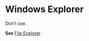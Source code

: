 # Windows Explorer

Don't use. 

**See** [File Explorer](/style-guide/a-z-word-list-term-collections/f/file-explorer)

